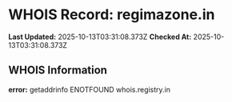 # WHOIS Record: regimazone.in

**Last Updated:** 2025-10-13T03:31:08.373Z
**Checked At:** 2025-10-13T03:31:08.373Z

## WHOIS Information

**error:** getaddrinfo ENOTFOUND whois.registry.in

